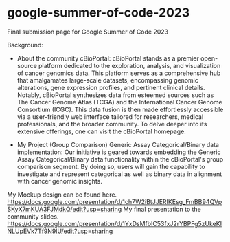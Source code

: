 # google-summer-of-code-2023
Final submission page for Google Summer of Code 2023

Background:
- About the community cBioPortal: cBioPortal stands as a premier open-source platform dedicated to the exploration, analysis, and visualization of cancer genomics data. This platform serves as a comprehensive hub that amalgamates large-scale datasets, encompassing genomic alterations, gene expression profiles, and pertinent clinical details. Notably, cBioPortal synthesizes data from esteemed sources such as The Cancer Genome Atlas (TCGA) and the International Cancer Genome Consortium (ICGC). This data fusion is then made effortlessly accessible via a user-friendly web interface tailored for researchers, medical professionals, and the broader community. To delve deeper into its extensive offerings, one can visit the cBioPortal homepage.

- My Project (Group Comparison) Generic Assay Categorical/Binary data implementation: Our initiative is geared towards embedding the Generic Assay Categorical/Binary data functionality within the cBioPortal's group comparison segment. By doing so, users will gain the capability to investigate and represent categorical as well as binary data in alignment with cancer genomic insights.

My Mockup design can be found here. https://docs.google.com/presentation/d/1ch7W2iBtJJERIKEsg_FmBB94QVpSKyX7mKUA3FJMdkQ/edit?usp=sharing
My final presentation to the community slides. https://docs.google.com/presentation/d/1YxDsMfbIC53fxJ2rYBPFg5zUkeKINLUpEVk7Tf9N9lU/edit?usp=sharing
